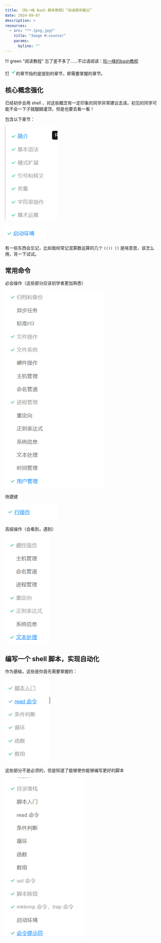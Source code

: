 ```yaml
---
title: 《阮一峰 Bash 脚本教程》“阅读顺序建议”
date: 2024-09-07
description: >
resources:
  - src: "**.{png,jpg}"
    title: "Image #:counter"
    params:
      byline: ""
---
```

!!! green "阅读教程"
    忘了差不多了……不过请阅读：[阮一峰的bash教程](https://www.bookstack.cn/read/bash-tutorial/docs-intro.md)

打![alt text](images/image-6.png)的章节指的是提到的章节，即需要掌握的章节。

## 核心概念强化

已经初步会用 shell ，对这些概念有一定印象的同学非常建议去读。初见的同学可能不会一下子就醍醐灌顶，但是也要去看一看！

包含以下章节：

![alt text](images/image.png)

![alt text](images/image-2.png)

有一些东西会忘记，比如我经常记混算数运算的几个 `(()) []` 是啥意思，该怎么用，背一下试试。

## 常用命令

必会操作（这些部分应该初学者更加熟悉）

![alt text](images/image-7.png)

快捷键

![alt text](images/image-9.png)

高级操作（会看到，遇到）

![alt text](images/image-8.png)

## 编写一个 shell 脚本，实现自动化

作为基础，这些是你首先需要掌握的：

![alt text](images/image-4.png)

这些部分不是必须的，但是知道了能够使你能够编写更好的脚本

![alt text](images/image-5.png)
